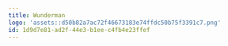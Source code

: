 ```yaml
---
title: Wunderman
logo: 'assets::d50b82a7ac72f46673183e74ffdc50b75f3391c7.png'
id: 1d9d7e81-ad2f-44e3-b1ee-c4fb4e23ffef
---
```

